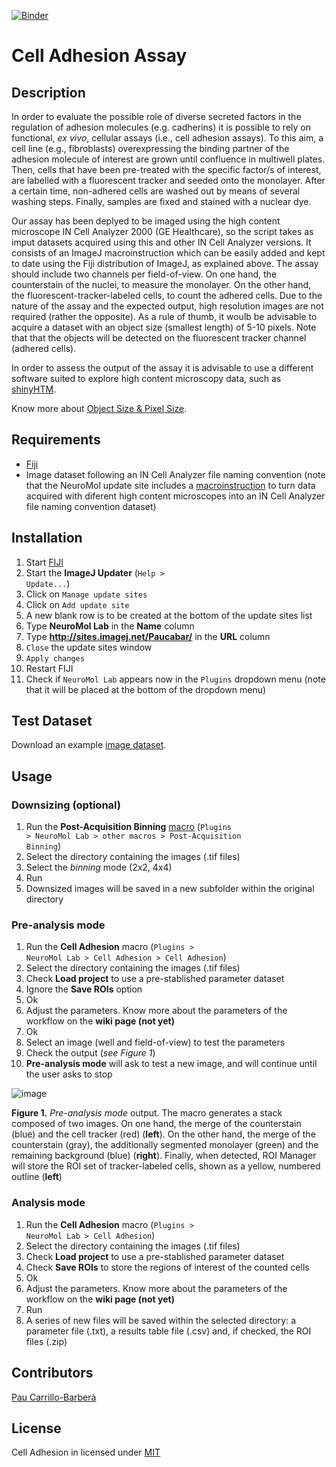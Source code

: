 [![Binder](https://mybinder.org/badge_logo.svg)](https://mybinder.org/v2/gh/paucabar/cell_adhesion_assay/master)
# Cell Adhesion Assay

## Description

In order to evaluate the possible role of diverse secreted factors in the regulation of adhesion molecules (e.g. cadherins) it is possible to rely on functional, _ex vivo_, cellular assays (i.e., cell adhesion assays). To this aim, a cell line (e.g., fibroblasts) overexpressing the binding partner of the adhesion molecule of interest are grown until confluence in multiwell plates. Then, cells that have been pre-treated with the specific factor/s of interest, are labelled with a fluorescent tracker and seeded onto the monolayer. After a certain time, non-adhered cells are washed out by means of several washing steps. Finally, samples are fixed and stained with a nuclear dye.

Our assay has been deplyed to be imaged using the high content microscope IN Cell Analyzer 2000 (GE Healthcare), so the script takes as imput datasets acquired using this and other IN Cell Analyzer versions. It consists of an ImageJ macroinstruction which can be easily added and kept to date using the Fiji distribution of ImageJ, as explained above. The assay should include two channels per field-of-view. On one hand, the counterstain of the nuclei, to measure the monolayer. On the other hand, the fluorescent-tracker-labeled cells, to count the adhered cells. Due to the nature of the assay and the expected output, high resolution images are not required (rather the opposite). As a rule of thumb, it woulb be advisable to acquire a dataset with an object size (smallest length) of 5-10 pixels. Note that that the objects will be detected on the fluorescent tracker channel (adhered cells).

In order to assess the output of the assay it is advisable to use a different software suited to explore high content microscopy data, such as [shinyHTM](https://github.com/embl-cba/shinyHTM/blob/master/README.md#shinyhtm).

Know more about [Object Size & Pixel Size](https://c4science.ch/w/bioimaging_and_optics_platform_biop/teaching/object_size/).

## Requirements

* [Fiji](https://fiji.sc/)
* Image dataset following an IN Cell Analyzer file naming convention (note that the NeuroMol update site includes a [macroinstruction](https://github.com/paucabar/other_macros) to turn data acquired with diferent high content microscopes into an IN Cell Analyzer file naming convention dataset)

## Installation

1. Start [FIJI](https://fiji.sc/)
2. Start the **ImageJ Updater** (<code>Help > Update...</code>)
3. Click on <code>Manage update sites</code>
4. Click on <code>Add update site</code>
5. A new blank row is to be created at the bottom of the update sites list
6. Type **NeuroMol Lab** in the **Name** column
7. Type **http://sites.imagej.net/Paucabar/** in the **URL** column
8. <code>Close</code> the update sites window
9. <code>Apply changes</code>
10. Restart FIJI
11. Check if <code>NeuroMol Lab</code> appears now in the <code>Plugins</code> dropdown menu (note that it will be placed at the bottom of the dropdown menu)

## Test Dataset

Download an example [image dataset](https://drive.google.com/drive/folders/1TwMUoJYkDqVXPFvARh_2Ig_VMTkTkx9a?usp=sharing).

## Usage

### Downsizing (optional)

1. Run the **Post-Acquisition Binning** [macro](https://github.com/paucabar/other_macros) (<code>Plugins > NeuroMol Lab > other macros > Post-Acquisition Binning</code>)
2. Select the directory containing the images (.tif files)
3. Select the _binning_ mode (2x2, 4x4)
4. Run
5. Downsized images will be saved in a new subfolder within the original directory

### Pre-analysis mode

1. Run the **Cell Adhesion** macro (<code>Plugins > NeuroMol Lab > Cell Adhesion > Cell Adhesion</code>)
2. Select the directory containing the images (.tif files)
3. Check **Load project** to use a pre-stablished parameter dataset
4. Ignore the **Save ROIs** option
5. Ok
6. Adjust the parameters. Know more about the parameters of the workflow on the **wiki page (not yet)**
7. Ok
8. Select an image (well and field-of-view) to test the parameters
9. Check the output (_see Figure 1_)
10. **Pre-analysis mode** will ask to test a new image, and will continue until the user asks to stop

![image](https://user-images.githubusercontent.com/39589980/79636550-c8043900-8178-11ea-9485-97235f933ec0.png)

**Figure 1.** _Pre-analysis mode_ output. The macro generates a stack composed of two images. On one hand, the merge of the counterstain (blue) and the cell tracker (red) (**left**). On the other hand, the merge of the counterstain (gray), the additionally segmented monolayer (green) and the remaining background (blue) (**right**). Finally, when detected, ROI Manager will store the ROI set of tracker-labeled cells, shown as a yellow, numbered outline (**left**)

### Analysis mode

1. Run the **Cell Adhesion** macro (<code>Plugins > NeuroMol Lab > Cell Adhesion</code>)
2. Select the directory containing the images (.tif files)
3. Check **Load project** to use a pre-stablished parameter dataset
4. Check **Save ROIs** to store the regions of interest of the counted cells
5. Ok
6. Adjust the parameters. Know more about the parameters of the workflow on the **wiki page (not yet)**
7. Run
8. A series of new files will be saved within the selected directory: a parameter file (.txt), a results table file (.csv) and, if checked, the ROI files (.zip)

## Contributors

[Pau Carrillo-Barberà](https://github.com/paucabar)

## License

Cell Adhesion in licensed under [MIT](https://imagej.net/MIT)
